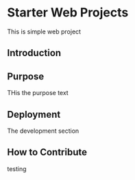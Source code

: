 # Starter Web Projects

This is simple web project

## Introduction

## Purpose

THis the purpose text

## Deployment

The development section

## How to Contribute

testing